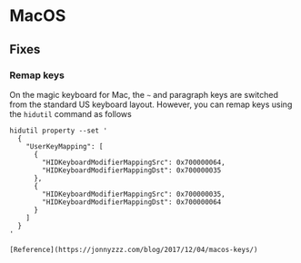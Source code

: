 # MacOS

## Fixes

### Remap keys

On the magic keyboard for Mac, the `~` and paragraph keys are switched from the
standard US keyboard layout. However, you can remap keys using the `hidutil`
command as follows

```
hidutil property --set '
  {
    "UserKeyMapping": [
      {
        "HIDKeyboardModifierMappingSrc": 0x700000064,
        "HIDKeyboardModifierMappingDst": 0x700000035
      },
      {
        "HIDKeyboardModifierMappingSrc": 0x700000035,
        "HIDKeyboardModifierMappingDst": 0x700000064
      }
    ]
  }
'

[Reference](https://jonnyzzz.com/blog/2017/12/04/macos-keys/)
```

